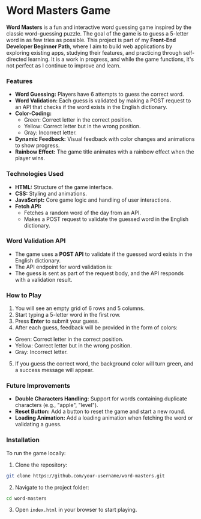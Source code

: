 # Word Masters Game

**Word Masters** is a fun and interactive word guessing game inspired by the classic word-guessing puzzle. The goal of the game is to guess a 5-letter word in as few tries as possible.
This project is part of my **Front-End Developer Beginner Path**, where I aim to build web applications by exploring existing apps, studying their features, and practicing through self-directed learning. It is a work in progress, and while the game functions, it's not perfect as I continue to improve and learn.

### Features

- **Word Guessing:** Players have 6 attempts to guess the correct word.
- **Word Validation:** Each guess is validated by making a POST request to an API that checks if the word exists in the English dictionary.
- **Color-Coding:** 
  - Green: Correct letter in the correct position.
  - Yellow: Correct letter but in the wrong position.
  - Gray: Incorrect letter.
- **Dynamic Feedback:** Visual feedback with color changes and animations to show progress.
- **Rainbow Effect:** The game title animates with a rainbow effect when the player wins.

### Technologies Used

- **HTML:** Structure of the game interface.
- **CSS:** Styling and animations.
- **JavaScript:** Core game logic and handling of user interactions.
- **Fetch API:** 
  - Fetches a random word of the day from an API.
  - Makes a POST request to validate the guessed word in the English dictionary.

### Word Validation API

- The game uses a **POST API** to validate if the guessed word exists in the English dictionary.
- The API endpoint for word validation is:
- The guess is sent as part of the request body, and the API responds with a validation result.

### How to Play

1. You will see an empty grid of 6 rows and 5 columns.
2. Start typing a 5-letter word in the first row.
3. Press **Enter** to submit your guess.
4. After each guess, feedback will be provided in the form of colors:
 - Green: Correct letter in the correct position.
 - Yellow: Correct letter but in the wrong position.
 - Gray: Incorrect letter.
5. If you guess the correct word, the background color will turn green, and a success message will appear.

### Future Improvements

- **Double Characters Handling:** Support for words containing duplicate characters (e.g., "apple", "level").
- **Reset Button:** Add a button to reset the game and start a new round.
- **Loading Animation:** Add a loading animation when fetching the word or validating a guess.

### Installation

To run the game locally:

1. Clone the repository:
  ```bash
  git clone https://github.com/your-username/word-masters.git
  ```
2. Navigate to the project folder:
  ```bash
  cd word-masters
  ```
3. Open `index.html` in your browser to start playing.

